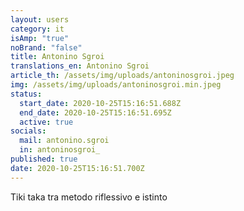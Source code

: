```yaml
---
layout: users
category: it
isAmp: "true"
noBrand: "false"
title: Antonino Sgroi
translations_en: Antonino Sgroi
article_th: /assets/img/uploads/antoninosgroi.jpeg
img: /assets/img/uploads/antoninosgroi.min.jpeg
status:
  start_date: 2020-10-25T15:16:51.688Z
  end_date: 2020-10-25T15:16:51.695Z
  active: true
socials:
  mail: antonino.sgroi
  in: antoninosgroi_
published: true
date: 2020-10-25T15:16:51.700Z
---
```

Tiki taka tra metodo riflessivo e istinto